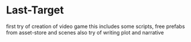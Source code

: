 # Last-Target
first try of creation of video game
this includes some scripts, free prefabs from asset-store and scenes 
also try of writing plot and narrative
